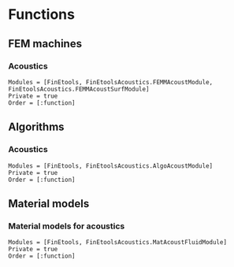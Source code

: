 # Functions


## FEM machines

### Acoustics

```@autodocs
Modules = [FinEtools, FinEtoolsAcoustics.FEMMAcoustModule, FinEtoolsAcoustics.FEMMAcoustSurfModule]
Private = true
Order = [:function]
```

## Algorithms

### Acoustics

```@autodocs
Modules = [FinEtools, FinEtoolsAcoustics.AlgoAcoustModule]
Private = true
Order = [:function]
```

## Material models

### Material models for acoustics

```@autodocs
Modules = [FinEtools, FinEtoolsAcoustics.MatAcoustFluidModule]
Private = true
Order = [:function]
```
